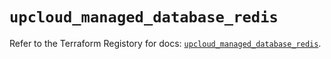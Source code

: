 # `upcloud_managed_database_redis`

Refer to the Terraform Registory for docs: [`upcloud_managed_database_redis`](https://registry.terraform.io/providers/upcloudltd/upcloud/3.1.0/docs/resources/managed_database_redis).
